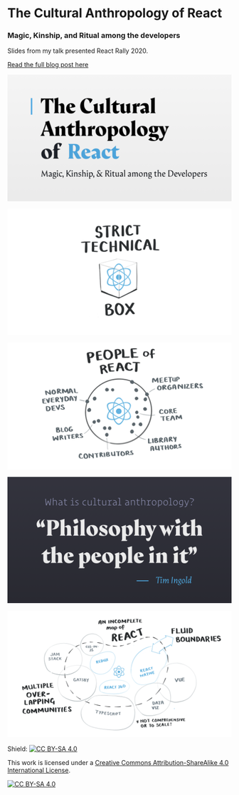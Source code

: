 # The Cultural Anthropology of React
### Magic, Kinship, and Ritual among the developers

Slides from my talk presented React Rally 2020.

[Read the full blog post here](http://maggieappleton.com/anthropology-react)

![](slides/ReactRally2020-Draft1.001.png)

![](slides/ReactRally2020-Draft1.008.png)

![](slides/ReactRally2020-Draft1.010.png)

![](slides/ReactRally2020-Draft1.012.png)

![](slides/ReactRally2020-Draft1.015.png)

Shield: [![CC BY-SA 4.0][cc-by-sa-shield]][cc-by-sa]

This work is licensed under a
[Creative Commons Attribution-ShareAlike 4.0 International License][cc-by-sa].

[![CC BY-SA 4.0][cc-by-sa-image]][cc-by-sa]

[cc-by-sa]: http://creativecommons.org/licenses/by-sa/4.0/
[cc-by-sa-image]: https://licensebuttons.net/l/by-sa/4.0/88x31.png
[cc-by-sa-shield]: https://img.shields.io/badge/License-CC%20BY--SA%204.0-lightgrey.svg

